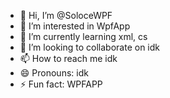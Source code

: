 - 👋 Hi, I’m @SoloceWPF
- 👀 I’m interested in WpfApp
- 🌱 I’m currently learning xml, cs
- 💞️ I’m looking to collaborate on idk
- 📫 How to reach me idk
- 😄 Pronouns: idk
- ⚡ Fun fact: WPFAPP

<!---
bpbimposeti/bpbimposeti is a ✨ special ✨ repository because its `README.md` (this file) appears on your GitHub profile.
You can click the Preview link to take a look at your changes.
--->
